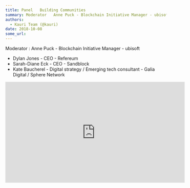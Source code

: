 ```yaml
---
title: Panel   Building Communities
summary: Moderator   Anne Puck - Blockchain Initiative Manager - ubisoft * Dylan Jones - CEO - Refereum * Sarah-Diane Eck - CEO - Sandblock * Kate Baucherel - Digital strategy / Emerging tech consultant - Galia Digital / Sphere Network
authors:
  - Kauri Team (@kauri)
date: 2018-10-08
some_url: 
---
```


Moderator : Anne Puck - Blockchain Initiative Manager - ubisoft
* Dylan Jones - CEO - Refereum
* Sarah-Diane Eck - CEO - Sandblock
* Kate Baucherel - Digital strategy / Emerging tech consultant - Galia Digital / Sphere Network

<div align="center"><iframe width="560" height="315" src="https://www.youtube.com/embed/Fgn9AoWQ9AY" frameborder="0" allow="encrypted-media" allowfullscreen></iframe></div>




